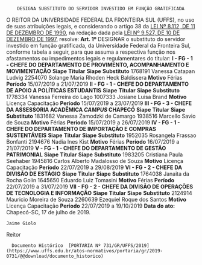         DESIGNA SUBSTITUTO DO SERVIDOR INVESTIDO EM FUNÇÃO GRATIFICADA  

 O REITOR DA UNIVERSIDADE FEDERAL DA FRONTEIRA SUL (UFFS), no uso de suas atribuições legais, e considerando o artigo 38 da [LEI Nº 8.112, DE 11 DE DEZEMBRO DE 1990](http://www.planalto.gov.br/ccivil_03/leis/l8112cons.htm), na redação dada pela [LEI Nº 9.527, DE 10 DE DEZEMBRO DE 1997](http://www.planalto.gov.br/ccivil_03/Leis/L9527.htm), resolve:   **Art. 1º**  DESIGNAR o substituto do servidor investido em função gratificada, da Universidade Federal da Fronteira Sul, conforme tabela a seguir, para que assuma a respectiva função nos afastamentos ou impedimentos legais e regulamentares do titular: **I - FG - 1 - CHEFE DO DEPARTAMENTO DE PROVIMENTO, ACOMPANHAMENTO E MOVIMENTAÇÃO**     **Siape**   **Titular**   **Siape**   **Substituto**     1768191   Vanessa Catapan Ludvig   2254070   Solange Maria Rhoden Heck Baldissera     **Motivo**   Férias   **Período**   15/07/2019 a 21/07/2019     **II - FG - 1 - CHEFE DO DEPARTAMENTO DE APOIO A POLÍTICAS ESTUDANTIS**     **Siape**   **Titular**   **Siape**   **Substituto**     1778334   Vanessa Ferreira do Lago   1007333   Josiane Luisa Brand     **Motivo**   Licença Capacitação   **Período**   15/07/2019 a 23/07/2019     **III - FG - 3 - CHEFE DA ASSESSORIA ACADÊMICA *CAMPUS*  CHAPECÓ**     **Siape**   **Titular**   **Siape**   **Substituto**     1831682   Vanessa Zamodzki de Camargo   1938516   Marcello Savio de Souza     **Motivo**   Férias   **Período**   15/07/2019 a 26/07/2019     **IV - FG - 1 - CHEFE DO DEPARTAMENTO DE IMPORTAÇÃO E COMPRAS SUSTENTÁVEIS**     **Siape**   **Titular**   **Siape**   **Substituto**     1952035   Rosangela Frassao Bonfanti   2194676   Nadia Ines Kist     **Motivo**   Férias   **Período**   16/07/2019 a 21/07/2019     **V - FG - 1 - CHEFE DO DEPARTAMENTO DE GESTÃO PATRIMONIAL**     **Siape**   **Titular**   **Siape**   **Substituto**     1983205   Cristiana Paula Seehaber   1945816   Carlos Alberto Madalosso de Souza     **Motivo**   Licença Capacitação   **Período**   22/07/2019 a 29/08/2019     **VI - FG - 2 - CHEFE DA DIVISÃO DE ESTÁGIO**     **Siape**   **Titular**   **Siape**   **Substituto**     1764038   Janaita da Rocha Golin   1645650   Eduardo Luiz Tomasini     **Motivo**   Férias   **Período**   22/07/2019 a 31/07/2019     **VII - FG - 2 - CHEFE DA DIVISÃO DE OPERAÇÕES DE TECNOLOGIA E INFORMAÇÃO**     **Siape**   **Titular**   **Siape**   **Substituto**     2124914   Mauricio Moreira de Souza   2260639   Ezequiel Roque dos Santos     **Motivo**   Licença Capacitação   **Período**   22/07/2019 a 19/10/2019            **Data do ato:** Chapecó-SC, 17 de julho de 2019.   
 

    Jaime Giolo   
 Reitor 

      Documento Histórico  [PORTARIA Nº 731/GR/UFFS/2019](https://www.uffs.edu.br/atos-normativos/portaria/gr/2019-0731/@@download/documento_historico)     
      